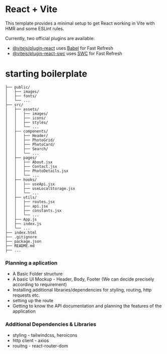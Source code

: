 # React + Vite

This template provides a minimal setup to get React working in Vite with HMR and some ESLint rules.

Currently, two official plugins are available:

- [@vitejs/plugin-react](https://github.com/vitejs/vite-plugin-react/blob/main/packages/plugin-react/README.md) uses [Babel](https://babeljs.io/) for Fast Refresh
- [@vitejs/plugin-react-swc](https://github.com/vitejs/vite-plugin-react-swc) uses [SWC](https://swc.rs/) for Fast Refresh

# starting boilerplate
```ImagiVerse/
├── public/
│   ├── images/
│   ├── fonts/
│   └── ...
├── src/
│   ├── assets/
│   │   ├── images/
│   │   ├── icons/
│   │   ├── styles/
│   │   └── ...
│   ├── components/
│   │   ├── Header/
│   │   ├── PhotoGrid/
│   │   ├── PhotoCard/
│   │   ├── Search/
│   │   └── ...
│   ├── pages/
│   │   ├── About.jsx
│   │   ├── Contact.jsx
│   │   ├── PhotoDetails.jsx
│   │   └── ...
│   ├── hooks/
│   │   ├── useApi.jsx
│   │   ├── useLocalStorage.jsx
│   │   └── ...
│   ├── utils/
│   │   ├── routes.jsx
│   │   ├── api.jsx
│   │   ├── constants.jsx
│   │   └── ...
│   ├── App.js
│   ├── index.js
│   └── ...
├── index.html
├── .gitignore
├── package.json
├── README.md
├── ...
```

### Planning a aplication
- A Basic Folder structure
- A basic UI Mockup - Header, Body, Footer (We can decide precisely according to requirement)
- Installing additional libraries/dependencies for styling, routing, http requests etc.
- setting up the route
- Getting to know the API documentation and planning the features of the application

### Additional Dependencies & Libraries
- styling - tailwindcss, heroicons
- http client - axios
- rouitng - react-router-dom

  
